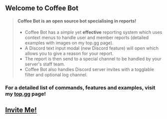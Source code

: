 ## Welcome to Coffee Bot

> #### Coffee Bot is an **open source** bot specialising in reports!
>
> - Coffee Bot has a *simple* yet **effective** reporting system which uses context menus to handle user and member reports (detailed examples with images on my top.gg page).
> - A Discord text input modal (new Discord feature) will open which allows you to give a reason for your report.
> - The report is then send to a special channel to be handled by your server's staff team.
> - Coffee Bot also handles Discord server invites with a togglable filter and optional log channel.

### **For a detailed list of commands, features and examples, visit my [top.gg](https://top.gg/bot/950765718209720360) page!**

## [Invite Me!](https://discord.com/oauth2/authorize?client_id=950765718209720360&permissions=8&scope=bot%20applications.commands)
